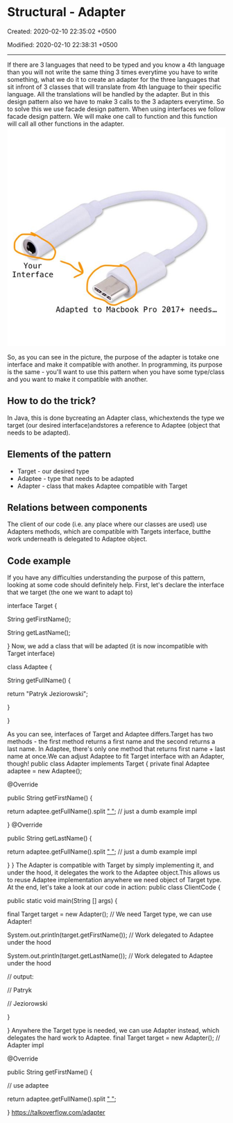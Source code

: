 # Structural - Adapter

Created: 2020-02-10 22:35:02 +0500

Modified: 2020-02-10 22:38:31 +0500

---

If there are 3 languages that need to be typed and you know a 4th language than you will not write the same thing 3 times everytime you have to write something, what we do it to create an adapter for the three languages that sit infront of 3 classes that will translate from 4th language to their specific language. All the translations will be handled by the adapter.
But in this design pattern also we have to make 3 calls to the 3 adapters everytime. So to solve this we use facade design pattern. When using interfaces we follow facade design pattern. We will make one call to function and this function will call all other functions in the adapter.
![image](media/Structural---Adapter-image1.jpg)

So, as you can see in the picture, the purpose of the adapter is totake one interface and make it compatible with another. In programming, its purpose is the same - you'll want to use this pattern when you have some type/class and you want to make it compatible with another.

## How to do the trick?

In Java, this is done bycreating an Adapter class, whichextends the type we target (our desired interface)andstores a reference to Adaptee (object that needs to be adapted).

## Elements of the pattern

- Target - our desired type
- Adaptee - type that needs to be adapted
- Adapter - class that makes Adaptee compatible with Target

## Relations between components

The client of our code (i.e. any place where our classes are used) use Adapters methods, which are compatible with Targets interface, butthe work underneath is delegated to Adaptee object.

## Code example

If you have any difficulties understanding the purpose of this pattern, looking at some code should definitely help.
First, let's declare the interface that we target (the one we want to adapt to)

interface Target {

String getFirstName();

String getLastName();

}
Now, we add a class that will be adapted (it is now incompatible with Target interface)

class Adaptee {

String getFullName() {

return "Patryk Jeziorowski";

}

}

As you can see, interfaces of Target and Adaptee differs.Target has two methods - the first method returns a first name and the second returns a last name. In Adaptee, there's only one method that returns first name + last name at once.We can adjust Adaptee to fit Target interface with an Adapter, though!
public class Adapter implements Target {
private final Adaptee adaptee = new Adaptee();

@Override

public String getFirstName() {

return adaptee.getFullName().split [" "](0); // just a dumb example impl

}
@Override

public String getLastName() {

return adaptee.getFullName().split [" "](1); // just a dumb example impl

}
}
The Adapter is compatible with Target by simply implementing it, and under the hood, it delegates the work to the Adaptee object.This allows us to reuse Adaptee implementation anywhere we need object of Target type.
At the end, let's take a look at our code in action:
public class ClientCode {

public static void main(String [] args) {

final Target target = new Adapter(); // We need Target type, we can use Adapter!

System.out.println(target.getFirstName()); // Work delegated to Adaptee under the hood

System.out.println(target.getLastName()); // Work delegated to Adaptee under the hood

// output:

// Patryk

// Jeziorowski

}

}
Anywhere the Target type is needed, we can use Adapter instead, which delegates the hard work to Adaptee.
final Target target = new Adapter();
// Adapter impl

@Override

public String getFirstName() {

// use adaptee

return adaptee.getFullName().split [" "](0);

}
<https://talkoverflow.com/adapter>
